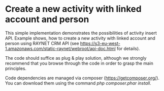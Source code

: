 Create a new activity with linked account and person
====================================================

This simple implementation demonstrates the possibilities of activity insert
API. Example shows, how to create a new activity with linked account and person
using RAYNET CRM API (see
https://s3-eu-west-1.amazonaws.com/static-raynet/webroot/api-doc.html for
details).

The code should suffice as plug & play solution, although we strongly recommend
that you browse through the code in order to grasp the main principles.

Code dependencies are managed via composer (https://getcomposer.org/). You can
download them using the command _php composer.phar install_.
